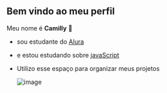 ## Bem vindo ao meu perfil

Meu nome é **Camilly** 🥰

- sou estudante do [Alura](https://www.alura.com.br)
- e estou estudando sobre [javaScript](https://developer.mozilla.org/pt-BR/docs/Learn/JavaScript/First_steps/What_is_JavaScript)
- Utilizo esse espaço para organizar meus projetos
  

  ![]()![image](https://github.com/user-attachments/assets/9e8f5ef1-0770-4dd9-9159-08d4d44c6ceb)
